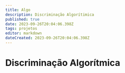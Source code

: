 ```yaml
---
title: Algo
description: Discriminação Algorítimica
published: true
date: 2023-09-26T20:04:06.398Z
tags: projetos
editor: markdown
dateCreated: 2023-09-26T20:04:06.398Z
---
```


# Discriminação Algorítmica

